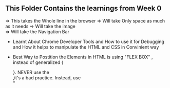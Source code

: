 ## This Folder Contains the learnings from Week 0   

<div> => This takes the Whole line in the browser
<span> => Will take Only space as much as it needs
<ima src="image.png"> => Will take the image
<nav> => Will take the Navigation Bar

- Learnt About Chrome Developer Tools and How to use it for Debugging and How it helps to manipulate the HTML and CSS in Convinient way

- Best Way to Postition the Elements in HTML is using "FLEX BOX" , instead of generalized {<DIV align="center"> </DIV>}. NEVER use the <div align="center"> </div> ,it's a bad practice. Instead, use <div style=" display: flex; justify-content: center; "> </div>"
